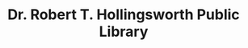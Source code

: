 ---
layout: repo
title: "Dr. Robert T. Hollingsworth Public Library"
id: 23698
permalink: repos/23698/
---